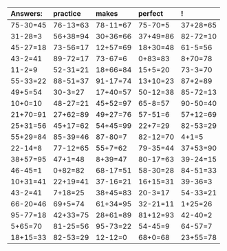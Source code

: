 | Answers: | practice | makes | perfect | ! |
| :--- | :--- | :--- | :--- | :--- |
| 75-30=45 | 76-13=63 | 78-11=67 | 75-70=5 | 37+28=65 | 
| 31-28=3 | 56+38=94 | 30+36=66 | 37+49=86 | 82-72=10 | 
| 45-27=18 | 73-56=17 | 12+57=69 | 18+30=48 | 61-5=56 | 
| 43-2=41 | 89-72=17 | 73-67=6 | 0+83=83 | 8+70=78 | 
| 11-2=9 | 52-31=21 | 18+66=84 | 15+5=20 | 73-3=70 | 
| 55-33=22 | 88-51=37 | 91-17=74 | 13+10=23 | 87+2=89 | 
| 49+5=54 | 30-3=27 | 17+40=57 | 50-12=38 | 85-72=13 | 
| 10+0=10 | 48-27=21 | 45+52=97 | 65-8=57 | 90-50=40 | 
| 21+70=91 | 27+62=89 | 49+27=76 | 57-51=6 | 57+12=69 | 
| 25+31=56 | 45+17=62 | 54+45=99 | 22+7=29 | 82-53=29 | 
| 55+29=84 | 85-39=46 | 87-80=7 | 82-12=70 | 4+1=5 | 
| 22-14=8 | 77-12=65 | 55+7=62 | 79-35=44 | 37+53=90 | 
| 38+57=95 | 47+1=48 | 8+39=47 | 80-17=63 | 39-24=15 | 
| 46-45=1 | 0+82=82 | 68-17=51 | 58-30=28 | 84-51=33 | 
| 10+31=41 | 22+19=41 | 37-16=21 | 16+15=31 | 39-36=3 | 
| 43-2=41 | 7+18=25 | 38+45=83 | 20-3=17 | 54-33=21 | 
| 66-20=46 | 69+5=74 | 61+34=95 | 32-21=11 | 1+25=26 | 
| 95-77=18 | 42+33=75 | 28+61=89 | 81+12=93 | 42-40=2 | 
| 5+65=70 | 81-25=56 | 95-73=22 | 54-45=9 | 64-57=7 | 
| 18+15=33 | 82-53=29 | 12-12=0 | 68+0=68 | 23+55=78 | 
